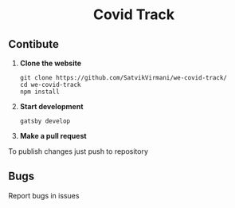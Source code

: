 <p align="center">
  <a href="https://wecovidtrack.netlify.app">
  </a>
</p>
<h1 align="center">
  Covid Track
</h1>

## Contibute

1.  **Clone the website**

    ```shell
    git clone https://github.com/SatvikVirmani/we-covid-track/
    cd we-covid-track
    npm install
    ```
    
2.  **Start development**

    ```shell
    gatsby develop
    ```

3. **Make a pull request**

To publish changes just push to repository

## Bugs

Report bugs in issues 
